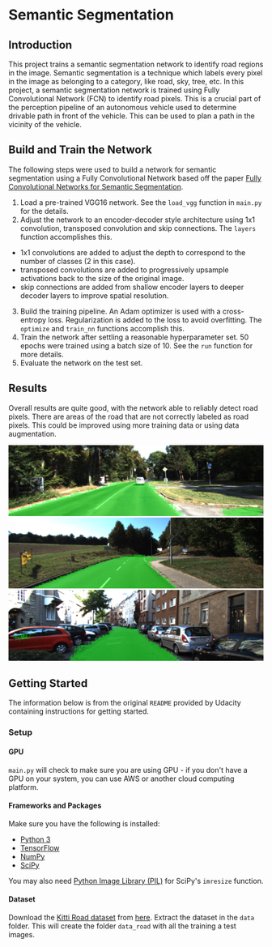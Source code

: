 # Semantic Segmentation

## Introduction

This project trains a semantic segmentation network to identify road regions in the image. Semantic segmentation is a technique which labels every pixel in the image as belonging to a category, like road, sky, tree, etc. In this project, a semantic segmentation network is trained using Fully Convolutional Network (FCN) to identify road pixels. This is a crucial part of the perception pipeline of an autonomous vehicle used to determine drivable path in front of the vehicle. This can be used to plan a path in the vicinity of the vehicle.

## Build and Train the Network

The following steps were used to build a network for semantic segmentation using a Fully Convolutional Network based off the paper [Fully Convolutional Networks for Semantic Segmentation](https://arxiv.org/pdf/1605.06211.pdf).

1. Load a pre-trained VGG16 network. See the `load_vgg` function in `main.py` for the details.
2. Adjust the network to an encoder-decoder style architecture using 1x1 convolution, transposed convolution and skip connections. The `layers` function accomplishes this.
  * 1x1 convolutions are added to adjust the depth to correspond to the number of classes (2 in this case).
  * transposed convolutions are added to progressively upsample activations back to the size of the original image.
  * skip connections are added from shallow encoder layers to deeper decoder layers to improve spatial resolution.

3. Build the training pipeline. An Adam optimizer is used with a cross-entropy loss. Regularization is added to the loss to avoid overfitting. The `optimize` and `train_nn` functions accomplish this.
4. Train the network after settling a reasonable hyperparameter set. 50 epochs were trained using a batch size of 10. See the `run` function for more details.
5. Evaluate the network on the test set.

## Results

Overall results are quite good, with the network able to reliably detect road pixels. There are areas of the road that are not correctly labeled as road pixels. This could be improved using more training data or using data augmentation.

![Sample1](./runs/1554591375.3818185/um_000006.png)
![Sample2](./runs/1554591375.3818185/um_000085.png)
![Sample3](./runs/1554591375.3818185/uu_000096.png)

## Getting Started

The information below is from the original `README` provided by Udacity containing instructions for getting started.

### Setup

#### GPU

`main.py` will check to make sure you are using GPU - if you don't have a GPU on your system, you can use AWS or another cloud computing platform.

#### Frameworks and Packages

Make sure you have the following is installed:

- [Python 3](https://www.python.org/)
- [TensorFlow](https://www.tensorflow.org/)
- [NumPy](http://www.numpy.org/)
- [SciPy](https://www.scipy.org/)

You may also need [Python Image Library (PIL)](https://pillow.readthedocs.io/) for SciPy's `imresize` function.

#### Dataset

Download the [Kitti Road dataset](http://www.cvlibs.net/datasets/kitti/eval_road.php) from [here](http://www.cvlibs.net/download.php?file=data_road.zip).  Extract the dataset in the `data` folder.  This will create the folder `data_road` with all the training a test images.
